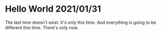 # Hello World 2021/01/31

The last time doesn't exist. It's only this time. And everything is going to be different this time. There's only now.
